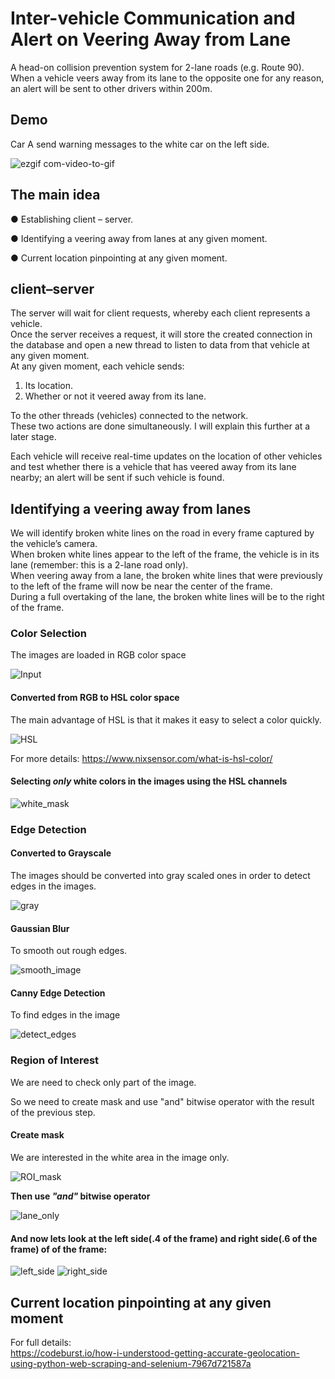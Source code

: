 # Inter-vehicle Communication and Alert on Veering Away from Lane

A head-on collision prevention system for 2-lane roads (e.g. Route 90).  
When a vehicle veers away from its lane to the opposite one for any reason, an alert will be sent to other drivers within 200m.

## Demo

Car A send warning messages to the white car on the left side.

![ezgif com-video-to-gif](https://user-images.githubusercontent.com/40145410/60893513-b5fc7e00-a269-11e9-833b-4dee98f71fd7.gif)

## The main idea

● Establishing client – server.


● Identifying a veering away from lanes at any given moment.


● Current location pinpointing at any given moment.

## client–server
The server will wait for client requests, whereby each client represents a vehicle.  
Once the server receives a request, it will store the created connection in the database and open a new thread to listen to data from that vehicle at any given moment.  
At any given moment, each vehicle sends:  
1. Its location.  
2. Whether or not it veered away from its lane.


To the other threads (vehicles) connected to the network.  
These two actions are done simultaneously. I will explain this further at a later stage.

Each vehicle will receive real-time updates on the location of other vehicles and test whether there is a vehicle that has veered away from its lane nearby; an alert will be sent if such vehicle is found.





## Identifying a veering away from lanes

We will identify broken white lines on the road in every frame captured by the vehicle’s camera.  
When broken white lines appear to the left of the frame, the vehicle is in its lane (remember: this is a 2-lane road only).  
When veering away from a lane, the broken white lines that were previously to the left of the frame will now be near the center of the frame.  
During a full overtaking of the lane, the broken white lines will be to the right of the frame.


### Color Selection

 The images are loaded in RGB color space

![Input](https://user-images.githubusercontent.com/40145410/60889291-63b75f00-a261-11e9-99fb-2d0dea3e0da4.jpg)


#### Converted from RGB to HSL color space


The main advantage of HSL is that it makes it easy to select a color quickly.


![HSL](https://user-images.githubusercontent.com/40145410/60889309-6ca83080-a261-11e9-8789-5f2b532c74f9.jpg)



For more details: https://www.nixsensor.com/what-is-hsl-color/

#### Selecting _only_ white colors in the images using the HSL channels

![white_mask](https://user-images.githubusercontent.com/40145410/60889343-7b8ee300-a261-11e9-8dd9-b911b66b86d1.jpg)

### Edge Detection

#### Converted to Grayscale

The images should be converted into gray scaled ones in order to detect edges in the images.

![gray](https://user-images.githubusercontent.com/40145410/60889392-919ca380-a261-11e9-91fe-eb7dcc1abe31.jpg)


#### Gaussian Blur

To smooth out rough edges.

![smooth_image](https://user-images.githubusercontent.com/40145410/60889407-9b260b80-a261-11e9-8c81-3d44cd52e823.jpg)

 
#### Canny Edge Detection

To find edges in the image
 
![detect_edges](https://user-images.githubusercontent.com/40145410/60889447-af6a0880-a261-11e9-811f-7f49ac8de084.jpg)

 
 
### Region of Interest 
      
   We are need to check only part of the image.
   
   So we need to create mask and use "and" bitwise operator with the result of the previous step.

#### Create mask
 
  We are interested in the white area in the image only.
  
  ![ROI_mask](https://user-images.githubusercontent.com/40145410/60889474-bee95180-a261-11e9-84f3-8ef394b678f5.jpg)

   
 **Then use _"and"_ bitwise operator**
   
![lane_only](https://user-images.githubusercontent.com/40145410/60889496-ca3c7d00-a261-11e9-8645-0a09b17ef88e.jpg)

#### And now lets look at the left side(.4 of the frame) and right side(.6 of the frame) of of the frame:
 
 ![left_side](https://user-images.githubusercontent.com/40145410/61053404-2506dd80-a3f6-11e9-8941-83c978efc465.PNG)  ![right_side](https://user-images.githubusercontent.com/40145410/61053408-26d0a100-a3f6-11e9-98a9-533e2ea67029.PNG)
 
 


## Current location pinpointing at any given moment

For full details:  
https://codeburst.io/how-i-understood-getting-accurate-geolocation-using-python-web-scraping-and-selenium-7967d721587a


